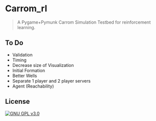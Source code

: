 # Carrom_rl
> A Pygame+Pymunk Carrom Simulation Testbed for reinforcement learning.

## To Do

- Validation
- Timing
- Decrease size of Visualization
- Initial Formation
- Better Wells
- Separate 1 player and 2 player servers
- Agent (Reachability)


## License

[![GNU GPL v3.0](http://www.gnu.org/graphics/gplv3-127x51.png)](http://www.gnu.org/licenses/gpl.html)
